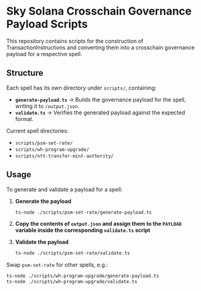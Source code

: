 # Sky Solana Crosschain Governance Payload Scripts

This repository contains scripts for the construction of TransactionInstructions and converting them into a crosschain governance payload for a respective spell.

## Structure

Each spell has its own directory under `scripts/`, containing:
- **`generate-payload.ts`** → Builds the governance payload for the spell, writing it to `/output.json`. 
- **`validate.ts`** → Verifies the generated payload against the expected format. 

Current spell directories:
- `scripts/psm-set-rate/`
- `scripts/wh-program-upgrade/`
- `scripts/ntt-transfer-mint-authority/`

## Usage

To generate and validate a payload for a spell:

1. **Generate the payload**
   ```bash
   ts-node ./scripts/psm-set-rate/generate-payload.ts
   ```

2. **Copy the contents of `output.json` and assign them to the `PAYLOAD` variable inside the corresponding `validate.ts` script**

3. **Validate the payload**
   ```bash
   ts-node ./scripts/psm-set-rate/validate.ts
   ```

Swap `psm-set-rate` for other spells, e.g.:
```bash
ts-node ./scripts/wh-program-upgrade/generate-payload.ts
ts-node ./scripts/wh-program-upgrade/validate.ts
```
